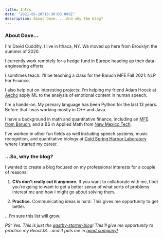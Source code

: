 ```yaml
---
title: Intro
date: "2021-06-20T16:30:00.000Z"
description: About Dave. ...And why the blog?
---
```


### About Dave...
I'm David Cuddihy. I live in Ithaca, NY. We moved up here from Brooklyn the
summer of 2020.

I currently work remotely for a hedge fund in Europe heading up their
data-engineering efforts.  

I somtimes teach:
I'll be teaching a class for the Baruch MFE Fall 2021: NLP For Finance.

I also help out on interesting projects: I'm helping my friend Adam Hocek
at [Aecho](https://www.aecho.ai/) apply ML to the analysis of emotional
content in human speech.

I'm a hands-on. My primary language has been Python for the last 13 years.
Before that I was working mostly in C++ and Java.

I have a background in math and quantitative finance, including an
[MFE from Baruch](https://mfe.baruch.cuny.edu/), and a
BS in Applied Math from [New Mexico Tech](https://www.nmt.edu/).

I've worked in other fun fields as well including speech systems,
music recognition, and quantitative biology at
[Cold Spring Harbor Laboratory](https://www.cshl.edu/)
where I started my career.


### ...So, why the blog?
I wanted to create a blog focused on my professional interests for a couple of
reasons:

1. **CVs don't really cut it anymore.**  If you want to collaborate with
  me, I bet you're going to want to get a better sense of what sorts of problems
   interest me and how I might go about solving them.

2. **Practice.** Communicating ideas is hard. This gives me opportunity to
  get better.

...I'm sure this list will grow.



*PS: Yes. This is just the
   [gastby-starter-blog](https://github.com/gatsbyjs/gatsby-starter-blog)!
  This'll give me opportunity to practice my ReactJS. ..and it puts me in
  [good company!](https://overreacted.io/)*
